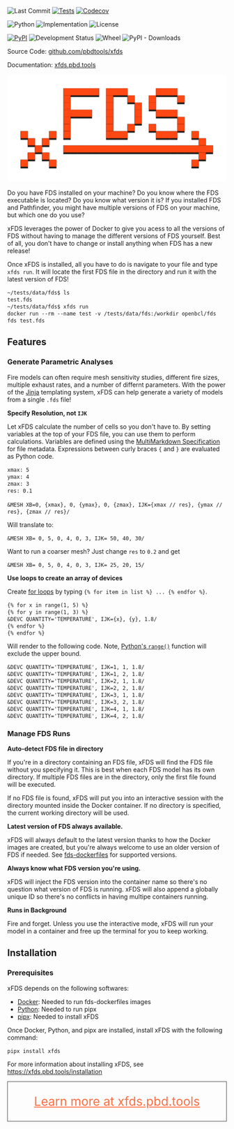 

![Last Commit](https://img.shields.io/github/last-commit/pbdtools/xfds)
[![Tests](https://github.com/pbdtools/xfds/workflows/Tests/badge.svg)](https://github.com/pbdtools/xfds/actions?workflow=Tests)
[![Codecov](https://codecov.io/gh/pbdtools/xfds/main/graph/badge.svg)](https://codecov.io/gh/pbdtools/xfds)

![Python](https://img.shields.io/pypi/pyversions/xfds.svg)
![Implementation](https://img.shields.io/pypi/implementation/xfds)
![License](https://img.shields.io/github/license/pbdtools/xfds.svg)

[![PyPI](https://img.shields.io/pypi/v/xfds.svg)](https://pypi.org/project/xfds)
![Development Status](https://img.shields.io/pypi/status/xfds)
![Wheel](https://img.shields.io/pypi/format/xfds)
![PyPI - Downloads](https://img.shields.io/pypi/dm/xfds)

Source Code: [github.com/pbdtools/xfds](https://github.com/pbdtools/xfds)

Documentation: [xfds.pbd.tools](https://xfds.pbd.tools)


![xFDS Logo](https://raw.githubusercontent.com/pbdtools/xfds/main/docs/assets/xfds_logo_lg.png)

Do you have FDS installed on your machine? Do you know where the FDS executable is located? Do you know what version it is? If you installed FDS and Pathfinder, you might have multiple versions of FDS on your machine, but which one do you use?

xFDS leverages the power of Docker to give you acess to all the versions of FDS without having to manage the different versions of FDS yourself. Best of all, you don't have to change or install anything when FDS has a new release!

Once xFDS is installed, all you have to do is navigate to your file and type `xfds run`. It will locate the first FDS file in the directory and run it with the latest version of FDS!

```
~/tests/data/fds$ ls
test.fds
~/tests/data/fds$ xfds run
docker run --rm --name test -v /tests/data/fds:/workdir openbcl/fds fds test.fds
```

## Features

### Generate Parametric Analyses

Fire models can often require mesh sensitivity studies, different fire sizes, multiple exhaust rates, and a number of differnt parameters. With the power of the [Jinja](https://jinja.palletsprojects.com/en/3.1.x/) templating system, xFDS can help generate a variety of models from a single `.fds` file!

**Specify Resolution, not `IJK`**

Let xFDS calculate the number of cells so you don't have to. By setting variables at the top of your FDS file, you can use them to perform calculations. Variables are defined using the [MultiMarkdown Specification](https://fletcherpenney.net/multimarkdown/#metadata) for file metadata. Expressions between curly braces `{` and `}` are evaluated as Python code.

```
xmax: 5
ymax: 4
zmax: 3
res: 0.1

&MESH XB=0, {xmax}, 0, {ymax}, 0, {zmax}, IJK={xmax // res}, {ymax // res}, {zmax // res}/
```

Will translate to:

```
&MESH XB= 0, 5, 0, 4, 0, 3, IJK= 50, 40, 30/
```

Want to run a coarser mesh? Just change `res` to `0.2` and get

```
&MESH XB= 0, 5, 0, 4, 0, 3, IJK= 25, 20, 15/
```

**Use loops to create an array of devices**

Create [for loops](https://jinja.palletsprojects.com/en/3.1.x/templates/#for) by typing `{% for item in list %} ... {% endfor %}`.

```
{% for x in range(1, 5) %}
{% for y in range(1, 3) %}
&DEVC QUANTITY='TEMPERATURE', IJK={x}, {y}, 1.8/
{% endfor %}
{% endfor %}
```

Will render to the following code. Note, [Python's `range()`](https://docs.python.org/3.3/library/stdtypes.html?highlight=range#range) function will exclude the upper bound.

```
&DEVC QUANTITY='TEMPERATURE', IJK=1, 1, 1.8/
&DEVC QUANTITY='TEMPERATURE', IJK=1, 2, 1.8/
&DEVC QUANTITY='TEMPERATURE', IJK=2, 1, 1.8/
&DEVC QUANTITY='TEMPERATURE', IJK=2, 2, 1.8/
&DEVC QUANTITY='TEMPERATURE', IJK=3, 1, 1.8/
&DEVC QUANTITY='TEMPERATURE', IJK=3, 2, 1.8/
&DEVC QUANTITY='TEMPERATURE', IJK=4, 1, 1.8/
&DEVC QUANTITY='TEMPERATURE', IJK=4, 2, 1.8/
```


### Manage FDS Runs

**Auto-detect FDS file in directory**

If you're in a directory containing an FDS file, xFDS will find the FDS file without you specifying it. This is best when each FDS model has its own directory. If multiple FDS files are in the directory, only the first file found will be executed.

If no FDS file is found, xFDS will put you into an interactive session with the directory mounted inside the Docker container. If no directory is specified, the current working directory will be used.

**Latest version of FDS always available.**

xFDS will always default to the latest version thanks to how the Docker images are created, but you're always welcome to use an older version of FDS if needed. See [fds-dockerfiles](https://github.com/openbcl/fds-dockerfiles) for supported versions.

**Always know what FDS version you're using.**

xFDS will inject the FDS version into the container name so there's no question what version of FDS is running. xFDS will also append a globally unique ID so there's no conflicts in having multipe containers running.

**Runs in Background**

Fire and forget. Unless you use the interactive mode, xFDS will run your model in a container and free up the terminal for you to keep working.

## Installation

### Prerequisites
xFDS depends on the following softwares:

- [Docker](https://www.docker.com/): Needed to run fds-dockerfiles images
- [Python](https://www.python.org/): Needed to run pipx
- [pipx](https://pypa.github.io/pipx/): Needed to install xFDS

Once Docker, Python, and pipx are installed, install xFDS with the following command:

```
pipx install xfds
```

For more information about installing xFDS, see https://xfds.pbd.tools/installation


<a href="https://xfds.pbd.tools" style="font-size: 2em; text-align: center; padding: 1em; border: 1px solid #444; display: block; color: rgb(255, 110, 66);">
Learn more at xfds.pbd.tools
</a>
